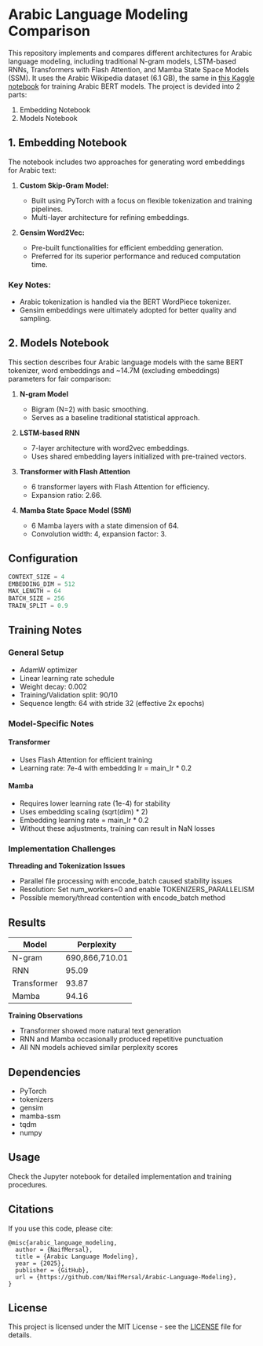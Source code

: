 # Arabic Language Modeling Comparison

This repository implements and compares different architectures for Arabic language modeling, including traditional N-gram models, LSTM-based RNNs, Transformers with Flash Attention, and Mamba State Space Models (SSM). It uses the Arabic Wikipedia dataset (6.1 GB), the same in [this Kaggle notebook](https://www.kaggle.com/code/abedkhooli/arabic-bert-ak) for training Arabic BERT models. The project is devided into 2 parts:
1. Embedding Notebook
2. Models Notebook


## 1. Embedding Notebook

The notebook includes two approaches for generating word embeddings for Arabic text:

1. **Custom Skip-Gram Model:**
   - Built using PyTorch with a focus on flexible tokenization and training pipelines.
   - Multi-layer architecture for refining embeddings.

2. **Gensim Word2Vec:**
   - Pre-built functionalities for efficient embedding generation.
   - Preferred for its superior performance and reduced computation time.

### Key Notes:
- Arabic tokenization is handled via the BERT WordPiece tokenizer.
- Gensim embeddings were ultimately adopted for better quality and sampling.


## 2. Models Notebook

This section describes four Arabic language models with the same BERT tokenizer, word embeddings and ~14.7M (excluding embeddings) parameters for fair comparison:

1. **N-gram Model**
   - Bigram (N=2) with basic smoothing.
   - Serves as a baseline traditional statistical approach.

2. **LSTM-based RNN**
   - 7-layer architecture with word2vec embeddings.
   - Uses shared embedding layers initialized with pre-trained vectors.

3. **Transformer with Flash Attention**
   - 6 transformer layers with Flash Attention for efficiency.
   - Expansion ratio: 2.66.

4. **Mamba State Space Model (SSM)**
   - 6 Mamba layers with a state dimension of 64.
   - Convolution width: 4, expansion factor: 3.




## Configuration

```python
CONTEXT_SIZE = 4
EMBEDDING_DIM = 512
MAX_LENGTH = 64
BATCH_SIZE = 256
TRAIN_SPLIT = 0.9
```

## Training Notes

### General Setup
- AdamW optimizer
- Linear learning rate schedule
- Weight decay: 0.002
- Training/Validation split: 90/10
- Sequence length: 64 with stride 32 (effective 2x epochs)

### Model-Specific Notes

#### Transformer
- Uses Flash Attention for efficient training
- Learning rate: 7e-4 with embedding lr = main_lr * 0.2

#### Mamba
- Requires lower learning rate (1e-4) for stability
- Uses embedding scaling (sqrt(dim) * 2)
- Embedding learning rate = main_lr * 0.2
- Without these adjustments, training can result in NaN losses

### Implementation Challenges

**Threading and Tokenization Issues**
   - Parallel file processing with encode_batch caused stability issues
   - Resolution: Set num_workers=0 and enable TOKENIZERS_PARALLELISM
   - Possible memory/thread contention with encode_batch method



## Results

| Model       | Perplexity |
|------------|------------|
| N-gram     | 690,866,710.01 |
| RNN        | 95.09 |
| Transformer| 93.87 |
| Mamba      | 94.16 |

**Training Observations**
   - Transformer showed more natural text generation
   - RNN and Mamba occasionally produced repetitive punctuation
   - All NN models achieved similar perplexity scores


## Dependencies

- PyTorch
- tokenizers
- gensim
- mamba-ssm
- tqdm
- numpy

## Usage

Check the Jupyter notebook for detailed implementation and training procedures.

## Citations

If you use this code, please cite:
```
@misc{arabic_language_modeling,
  author = {NaifMersal},
  title = {Arabic Language Modeling},
  year = {2025},
  publisher = {GitHub},
  url = {https://github.com/NaifMersal/Arabic-Language-Modeling},
}

```

## License

This project is licensed under the MIT License - see the [LICENSE](LICENSE) file for details.
